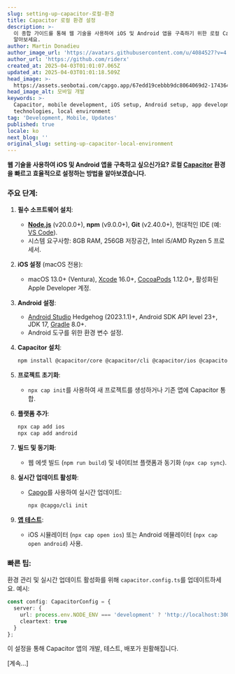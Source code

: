 ```yaml
---
slug: setting-up-capacitor-로컬-환경
title: Capacitor 로컬 환경 설정
description: >-
  이 종합 가이드를 통해 웹 기술을 사용하여 iOS 및 Android 앱을 구축하기 위한 로컬 Capacitor 환경을 빠르게 설정하는 방법을
  알아보세요.
author: Martin Donadieu
author_image_url: 'https://avatars.githubusercontent.com/u/4084527?v=4'
author_url: 'https://github.com/riderx'
created_at: 2025-04-03T01:01:07.065Z
updated_at: 2025-04-03T01:01:18.509Z
head_image: >-
  https://assets.seobotai.com/capgo.app/67edd19cebbb9dc8064069d2-1743642078509.jpg
head_image_alt: 모바일 개발
keywords: >-
  Capacitor, mobile development, iOS setup, Android setup, app development, web
  technologies, local environment
tag: 'Development, Mobile, Updates'
published: true
locale: ko
next_blog: ''
original_slug: setting-up-capacitor-local-environment
---
```

**웹 기술을 사용하여 iOS 및 Android 앱을 구축하고 싶으신가요? 로컬 [Capacitor](https://capacitorjs.com/) 환경을 빠르고 효율적으로 설정하는 방법을 알아보겠습니다.**

### 주요 단계:

1. **필수 소프트웨어 설치**:
    
    - **[Node.js](https://nodejs.org/en)** (v20.0.0+), **npm** (v9.0.0+), **Git** (v2.40.0+), 현대적인 IDE (예: [VS Code](https://code.visualstudio.com/)).
    - 시스템 요구사항: 8GB RAM, 256GB 저장공간, Intel i5/AMD Ryzen 5 프로세서.

2. **iOS 설정** (macOS 전용):
    
    - macOS 13.0+ (Ventura), [Xcode](https://developer.apple.com/xcode/) 16.0+, [CocoaPods](https://cocoapods.org/) 1.12.0+, 활성화된 Apple Developer 계정.

3. **Android 설정**:
    
    - [Android Studio](https://developer.android.com/studio) Hedgehog (2023.1.1)+, Android SDK API level 23+, JDK 17, [Gradle](https://gradle.org/) 8.0+.
    - Android 도구를 위한 환경 변수 설정.

4. **Capacitor 설치**:
    
    ```bash
    npm install @capacitor/core @capacitor/cli @capacitor/ios @capacitor/android
    ```
    
5. **프로젝트 초기화**:
    
    - `npx cap init`를 사용하여 새 프로젝트를 생성하거나 기존 앱에 Capacitor 통합.

6. **플랫폼 추가**:
    
    ```bash
    npx cap add ios
    npx cap add android
    ```
    
7. **빌드 및 동기화**:
    
    - 웹 에셋 빌드 (`npm run build`) 및 네이티브 플랫폼과 동기화 (`npx cap sync`).

8. **실시간 업데이트 활성화**:
    
    - [Capgo](https://capgo.app/)를 사용하여 실시간 업데이트:
        
        ```bash
        npx @capgo/cli init
        ```
        
9. **[앱 테스트](https://capgo.app/docs/plugin/debugging/)**:
    
    - iOS 시뮬레이터 (`npx cap open ios`) 또는 Android 에뮬레이터 (`npx cap open android`) 사용.

### 빠른 팁:

환경 관리 및 실시간 업데이트 활성화를 위해 `capacitor.config.ts`를 업데이트하세요. 예시:

```typescript
const config: CapacitorConfig = {
  server: {
    url: process.env.NODE_ENV === 'development' ? 'http://localhost:3000' : 'https://production-url.com',
    cleartext: true
  }
};
```

이 설정을 통해 Capacitor 앱의 개발, 테스트, 배포가 원활해집니다.

[계속...]
